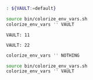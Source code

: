 ```bash :(defaults)
: ${VAULT:=default}
```
```bash :show_vars +(defaults)
source bin/colorize_env_vars.sh
colorize_env_vars '' VAULT
```
```vars :set
VAULT: 11
```
```vars :set_with_show +show_vars
VAULT: 22
```
```bash :(hidden)
colorize_env_vars '' NOTHING
```
```bash :show_with_set +set
source bin/colorize_env_vars.sh
colorize_env_vars '' VAULT
```
